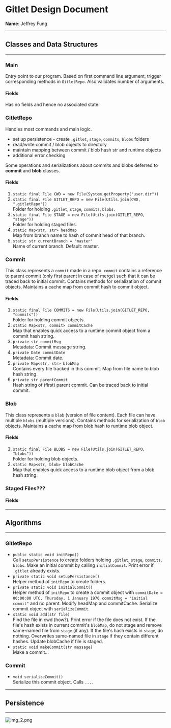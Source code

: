 # Gitlet Design Document

**Name**: Jeffrey Fung

***
## Classes and Data Structures
***

### Main
Entry point to our program. Based on first command line argument, trigger corresponding methods in `GitletRepo`. Also validates number of arguments.

#### Fields
Has no fields and hence no associated state.

### GitletRepo
Handles most commands and main logic. 
* set up persistence - create `.gitlet`, `stage`, `commits`, `blobs` folders
* read/write commit / blob objects to directory
* maintain mapping between commit / blob hash str and runtime objects 
* additional error checking


Some operations and serializations about commits and blobs deferred to **commit** and **blob** classes.

#### Fields
1. `static final File CWD = new File(System.getProperty("user.dir"))`
2. `static final File GITLET_REPO = new File(Utils.join(CWD, ".gitletRepo"))`\
   Folder for holding `.gitlet`, `stage`, `commits`, `blobs`.
3. `static final File STAGE = new File(Utils.join(GITLET_REPO, "stage"))`\
   Folder for holding staged files.
4. `static Map<str, str> headMap`\
   Map from branch name to hash of commit head of that branch.
5. `static str currentBranch = "master"`\
   Name of current branch. Default: master.
   
### Commit
This class represents a `commit` made in a repo. `commit` contains a reference to parent commit (only first parent in case of merge) such that it can be traced back to initial commit. Contains methods for serialization of commit objects. Maintains a cache map from commit hash to commit object. 

#### Fields 

1. `static final File COMMITS = new File(Utils.join(GITLET_REPO, "commits"))`\
   Folder for holding commit objects.
2. `static Map<str, commit> commitCache`\
   Map that enables quick access to a runtime commit object from a commit hash string.
3. `private str commitMsg`\
   Metadata: Commit message string.
4. `private Date commitDate`\
   Metadata: Commit date.
5. `private Map<str, str> blobMap`\
   Contains every file tracked in this commit. Map from file name to blob hash string.
6. `private str parentCommit`\
   Hash string of (first) parent commit. Can be traced back to initial commit.

### Blob
This class represents a `blob` (version of file content). Each file can have multiple `blobs` (multiple versions). Contains methods for serialization of `blob` objects. Maintains a cache map from blob hash to runtime blob object. 
#### Fields

1. `static final File BLOBS = new File(Utils.join(GITLET_REPO, "blobs"))`\
   Folder for holding blob objects.
2. `static Map<str, blob> blobCache`\
   Map that enables quick access to a runtime blob object from a blob hash string.

### Staged Files???

#### Fields

***
## Algorithms
***

### GitletRepo

+ `public static void initRepo()`\
   Call `setupPersistence` to create folders holding `.gitlet`, `stage`, `commits`, `blobs`. Make an initial commit by calling `initialCommit`. Print error if `.gitlet` already exists.
+ `private static void setupPersistance()`\
   Helper method of `initRepo` to create folders.
+ `private static void initialCommit()`\
   Helper method of `initRepo` to create a commit object with `commitDate = 00:00:00 UTC, Thursday, 1 January 1970`, `commitMsg = "initial commit"` and no parent. Modify headMap and commitCache. Serialize commit object with `serializeCommit`.
+ `static void add(str file)`\
   Find the file in cwd (how?). Print error if the file does not exist.
   If the file's hash exists in current commit's `blobMap`, do not stage and remove same-named file from `stage` (if any).
   If the file's hash exists in `stage`, do nothing.
   Overwrites same-named file in  `stage` if they contain different hashes.
   Update blobCache if file is staged.
+ `static void makeCommit(str message)`\
   Make a commit... 

### Commit
+ `void serializeCommit()`\
   Serialize this commit object. Calls `...`.
***
## Persistence
***
![img_2.png](img_2.png)
